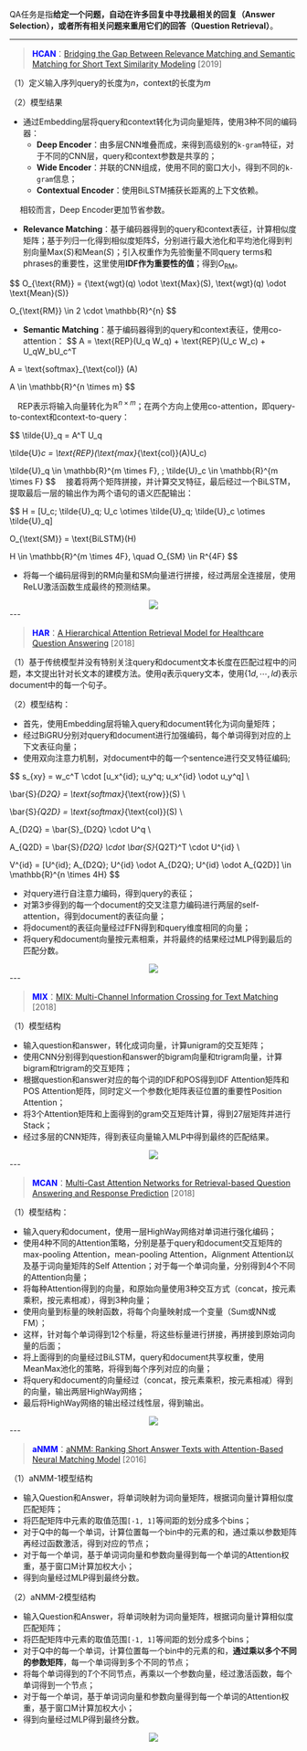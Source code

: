 
QA任务是指**给定一个问题，自动在许多回复中寻找最相关的回复（Answer Selection），或者所有相关问题来重用它们的回答（Question Retrieval）**。

---

> <font color=blue>**HCAN**</font>：[Bridging the Gap Between Relevance Matching and Semantic Matching for Short Text Similarity Modeling](https://cs.uwaterloo.ca/~jimmylin/publications/Rao_etal_EMNLP2019.pdf) [2019]

（1）定义输入序列query的长度为$n$，context的长度为$m$

（2）模型结果

- 通过Embedding层将query和context转化为词向量矩阵，使用3种不同的编码器：
    - **Deep Encoder**：由多层CNN堆叠而成，来得到高级别的`k-gram`特征，对于不同的CNN层，query和context参数是共享的；
    - **Wide Encoder**：并联的CNN组成，使用不同的窗口大小，得到不同的`k-gram`信息；
    - **Contextual Encoder**：使用BiLSTM捕获长距离的上下文依赖。

&emsp; 相较而言，Deep Encoder更加节省参数。

- **Relevance Matching**：基于编码器得到的query和context表征，计算相似度矩阵；基于列归一化得到相似度矩阵$\tilde{S}$，分别进行最大池化和平均池化得到判别向量$\text{Max}(S)$和$\text{Mean}(S)$；引入权重作为先验衡量不同query terms和phrases的重要性，这里使用**IDF作为重要性的值**；得到$O_{\text{RM}}$。

$$
O_{\text{RM}} = \{\text{wgt}(q) \odot \text{Max}(S), \text{wgt}(q) \odot \text{Mean}(S)\}

O_{\text{RM}} \in 2 \cdot \mathbb{R}^{n}
$$

- **Semantic Matching**：基于编码器得到的query和context表征，使用co-attention：
$$
A = \text{REP}(U_q W_q) + \text{REP}(U_c W_c) + U_qW_bU_c^T 

A = \text{softmax}_{\text{col}} (A)

A \in \mathbb{R}^{n \times m}
$$

&emsp;$\text{REP}$表示将输入向量转化为$\mathbb{R}^{n \times m}$；在两个方向上使用co-attention，即query-to-context和context-to-query：

$$
\tilde{U}_q = A^T U_q

\tilde{U}_c = \text{REP}(\text{max}_{\text{col}}(A)U_c)

\tilde{U}_q \in \mathbb{R}^{m \times F}, \; \tilde{U}_c \in \mathbb{R}^{m \times F}
$$
&emsp;接着将两个矩阵拼接，并计算交叉特征，最后经过一个BiLSTM，提取最后一层的输出作为两个语句的语义匹配输出：

$$
H = [U_c; \tilde{U}_q; U_c \otimes \tilde{U}_q; \tilde{U}_c \otimes \tilde{U}_q]

O_{\text{SM}} = \text{BiLSTM}(H)

H \in \mathbb{R}^{m \times 4F}, \quad  O_{SM} \in R^{4F} 
$$
- 将每一个编码层得到的RM向量和SM向量进行拼接，经过两层全连接层，使用ReLU激活函数生成最终的预测结果。

<div align=center><img src="http://ww1.sinaimg.cn/large/006Ejijoly1g9t2akwg7wj30l50cijss.jpg"/></div>
---

> <font color=blue>**HAR**</font>：[A Hierarchical Attention Retrieval Model for Healthcare Question Answering](http://dmkd.cs.vt.edu/papers/WWW19.pdf) [2018]

（1）基于传统模型并没有特别关注query和document文本长度在匹配过程中的问题，本文提出针对长文本的建模方法。使用$q$表示query文本，使用$\{1d, \cdots, ld\}$表示document中的每一个句子。

（2）模型结构：

- 首先，使用Embedding层将输入query和document转化为词向量矩阵；
- 经过BiGRU分别对query和document进行加强编码，每个单词得到对应的上下文表征向量；
- 使用双向注意力机制，对document中的每一个sentence进行交叉特征编码;

$$
s_{xy} = w_c^T \cdot [u_x^{id}; u_y^q; u_x^{id} \odot u_y^q] \\

\bar{S}_{D2Q} = \text{softmax}_{\text{row}}(S) \\ 

\bar{S}_{Q2D} = \text{softmax}_{\text{col}}(S) \\

A_{D2Q} = \bar{S}_{D2Q} \cdot U^q \\ 

A_{Q2D} = \bar{S}_{D2Q} \cdot \bar{S}_{Q2T}^T \cdot U^{id} \\

V^{id} = [U^{id}; A_{D2Q}; U^{id} \odot A_{D2Q}; U^{id} \odot A_{Q2D}] \in \mathbb{R}^{n \times 4H}
$$

- 对query进行自注意力编码，得到query的表征；
- 对第3步得到的每一个document的交叉注意力编码进行两层的self-attention，得到document的表征向量；
- 将document的表征向量经过FFN得到和query维度相同的向量；
- 将query和document向量按元素相乘，并将最终的结果经过MLP得到最后的匹配分数。

<div align=center><img src="http://ww1.sinaimg.cn/large/006Ejijoly1g9qqpfhj5tj30kw0hbjts.jpg"/></div>
---

> <font color=blue>**MIX**</font>：[MIX: Multi-Channel Information Crossing for Text Matching](https://sites.ualberta.ca/~dniu/Homepage/Publications_files/hchen-kdd18.pdf) [2018]

（1）模型结构

- 输入question和answer，转化成词向量，计算unigram的交互矩阵；
- 使用CNN分别得到question和answer的bigram向量和trigram向量，计算bigram和trigram的交互矩阵；
- 根据question和answer对应的每个词的IDF和POS得到IDF Attention矩阵和POS Attention矩阵，同时定义一个参数化矩阵表征位置的重要性Position Attention；
- 将3个Attention矩阵和上面得到的gram交互矩阵计算，得到27层矩阵并进行Stack；
- 经过多层的CNN矩阵，得到表征向量输入MLP中得到最终的匹配结果。

<div align=center><img src="http://ww1.sinaimg.cn/large/006Ejijoly1g9qjzz1p6aj30rk0hf0vb.jpg"/></div>
---

> <font color=blue>**MCAN**</font>：[Multi-Cast Attention Networks for Retrieval-based Question Answering and Response Prediction](https://arxiv.org/pdf/1806.00778.pdf) [2018]


（1）模型结构：

- 输入query和document，使用一层HighWay网络对单词进行强化编码；
- 使用4种不同的Attention策略，分别是基于query和document交互矩阵的max-pooling Attention，mean-pooling Attention，Alignment Attention以及基于词向量矩阵的Self Attention；对于每一个单词向量，分别得到4个不同的Attention向量；
- 将每种Attention得到的向量，和原始向量使用3种交互方式（concat，按元素乘积，按元素相减），得到3种向量；
- 使用向量到标量的映射函数，将每个向量映射成一个变量（Sum或NN或FM）；
- 这样，针对每个单词得到12个标量，将这些标量进行拼接，再拼接到原始词向量的后面；
- 将上面得到的向量经过BiLSTM，query和document共享权重，使用MeanMax池化的策略，将得到每个序列对应的向量；
- 将query和document的向量经过（concat，按元素乘积，按元素相减）得到的向量，输出两层HighWay网络；
- 最后将HighWay网络的输出经过线性层，得到输出。

<div align=center><img src="http://ww1.sinaimg.cn/large/006Ejijoly1g9qc5lytqsj30g60g9q4k.jpg"/></div>
---

> <font color=blue>**aNMM**</font>：[aNMM: Ranking Short Answer Texts with Attention-Based Neural Matching Model](https://arxiv.org/pdf/1801.01641.pdf) [2016]

（1）aNMM-1模型结构

- 输入Question和Answer，将单词映射为词向量矩阵，根据词向量计算相似度匹配矩阵；
- 将匹配矩阵中元素的取值范围`[-1, 1]`等间距的划分成多个bins；
- 对于Q中的每一个单词，计算位置每一个bin中的元素的和，通过乘以参数矩阵再经过函数激活，得到对应的节点；
- 对于每一个单词，基于单词词向量和参数向量得到每一个单词的Attention权重，基于窗口M计算加权大小；
- 得到向量经过MLP得到最终分数。

（2）aNMM-2模型结构

- 输入Question和Answer，将单词映射为词向量矩阵，根据词向量计算相似度匹配矩阵；
- 将匹配矩阵中元素的取值范围`[-1, 1]`等间距的划分成多个bins；
- 对于Q中的每一个单词，计算位置每一个bin中的元素的和，**通过乘以多个不同的参数矩阵**，每一个单词得到多个不同的节点；
- 将每个单词得到的$T$个不同节点，再乘以一个参数向量，经过激活函数，每个单词得到一个节点；
- 对于每一个单词，基于单词词向量和参数向量得到每一个单词的Attention权重，基于窗口M计算加权大小；
- 得到向量经过MLP得到最终分数。

<div align=center><img src="http://ww1.sinaimg.cn/large/006Ejijoly1g9of0pkw8rj30pa0dcn0u.jpg"/></div>
